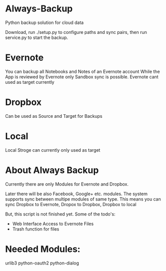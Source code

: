 Always-Backup
==============

Python backup solution for cloud data

Download, run ./setup.py to configure paths and sync pairs,
then run service.py to start the backup.


Evernote
========
You can backup all Notebooks and Notes of an Evernote account
While the App is reviewed by Evernote only Sandbox sync is possible.
Evernote cant used as target currently

Dropbox
=======
Can be used as Source and Target for Backups

Local
=====
Local Stroge can currently only used as target

About Always Backup
===================
Currently there are only Modules for Evernote and Dropbox.

Later there will be also Facebook, Google+ etc. modules. 
The system supports sync between multipe modules of same type. 
This means you can sync Dropbox to Evernote, 
Dropox to Dropbox, Dropbox to local

But, this script is not finished yet.
Some of the todo's:
 - Web Interface Access to Evernote Files
 - Trash function for files


Needed Modules:
===============
urlib3
python-oauth2
python-dialog
